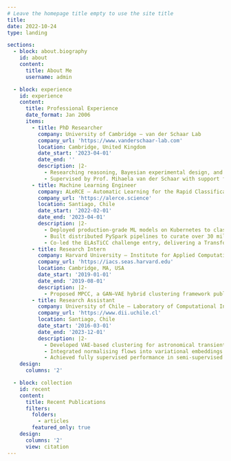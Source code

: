 ```yaml
---
# Leave the homepage title empty to use the site title
title:
date: 2022-10-24
type: landing

sections:
  - block: about.biography
    id: about
    content:
      title: About Me
      username: admin

  - block: experience
    id: experience
    content:
      title: Professional Experience
      date_format: Jan 2006
      items:
        - title: PhD Researcher
          company: University of Cambridge — van der Schaar Lab
          company_url: 'https://www.vanderschaar-lab.com'
          location: Cambridge, United Kingdom
          date_start: '2023-04-01'
          date_end: ''
          description: |2-
            - Researching reasoning, Bayesian experimental design, and optimisation in the context of large language models.
            - Supervised by Prof. Mihaela van der Schaar with support from the W.D. Armstrong Trust Fund studentship.
        - title: Machine Learning Engineer
          company: ALeRCE – Automatic Learning for the Rapid Classification of Events
          company_url: 'https://alerce.science'
          location: Santiago, Chile
          date_start: '2022-02-01'
          date_end: '2023-04-01'
          description: |2-
            - Deployed production-grade ML models on Kubernetes to classify LSST astronomical alerts in real time.
            - Built distributed PySpark pipelines to curate over 30 million light-curve observations across catalogues.
            - Co-led the ELAsTiCC challenge entry, delivering a Transformer-based model accepted to Astronomy & Astrophysics.
        - title: Research Intern
          company: Harvard University — Institute for Applied Computational Science
          company_url: 'https://iacs.seas.harvard.edu'
          location: Cambridge, MA, USA
          date_start: '2019-01-01'
          date_end: '2019-08-01'
          description: |2-
            - Proposed MPCC, a GAN–VAE hybrid clustering framework published at ECCV 2020.
        - title: Research Assistant
          company: University of Chile — Laboratory of Computational Intelligence
          company_url: 'https://www.dii.uchile.cl'
          location: Santiago, Chile
          date_start: '2016-03-01'
          date_end: '2023-12-01'
          description: |2-
            - Developed VAE-based clustering for astronomical transient detection (IJCNN 2018).
            - Integrated normalising flows into variational embeddings to improve ELBO by at least 10%.
            - Achieved fully supervised performance in semi-supervised settings via Gaussian processes using 10% labelled data.
    design:
      columns: '2'

  - block: collection
    id: recent
    content:
      title: Recent Publications
      filters:
        folders:
          - articles
        featured_only: true
    design:
      columns: '2'
      view: citation
---
```

